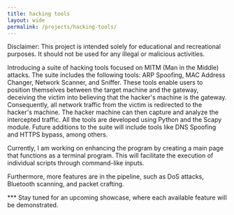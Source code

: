 ```yaml
---
title: hacking tools
layout: wide
permalink: /projects/hacking-tools/
---
```


Disclaimer: This project is intended solely for educational and recreational purposes. It should not be used for any illegal or malicious activities.

Introducing a suite of hacking tools focused on MITM (Man in the Middle) attacks. The suite includes the following tools: ARP Spoofing, MAC Address Changer, Network Scanner, and Sniffer. These tools enable users to position themselves between the target machine and the gateway, deceiving the victim into believing that the hacker's machine is the gateway. Consequently, all network traffic from the victim is redirected to the hacker's machine. The hacker machine can then capture and analyze the intercepted traffic. All the tools are developed using Python and the Scapy module. Future additions to the suite will include tools like DNS Spoofing and HTTPS bypass, among others.

Currently, I am working on enhancing the program by creating a main page that functions as a terminal program. This will facilitate the execution of individual scripts through command-like inputs.

Furthermore, more features are in the pipeline, such as DoS attacks, Bluetooth scanning, and packet crafting.

*** Stay tuned for an upcoming showcase, where each available feature will be demonstrated.